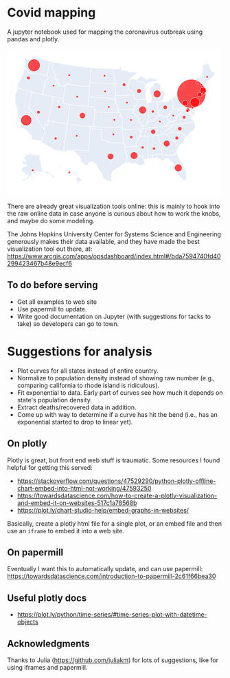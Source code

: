 # Covid mapping
A jupyter notebook used for mapping the coronavirus outbreak using pandas and plotly.

![bubble map](images/bubble_map.png)

There are already great visualization tools online: this is mainly to hook into the raw online data in case anyone is curious about how to work the knobs, and maybe  do some modeling.

The Johns Hopkins University Center for Systems Science and Engineering  generously makes their data available, and they have made the best visualization tool out there, at:
https://www.arcgis.com/apps/opsdashboard/index.html#/bda7594740fd40299423467b48e9ecf6

## To do before serving
- Get all examples to web site
- Use papermill to update.
- Write good documentation on Jupyter (with suggestions for tacks to take) so developers can go to town.

# Suggestions for analysis
- Plot curves for all states instead of entire country.
- Normalize to population density instead of showing raw number (e.g., comparing california to rhode island is ridiculous).
- Fit exponential to data. Early part of curves see how much it depends on state's population density.
- Extract deaths/recovered data in addition.
- Come up with way to determine if a curve has hit the bend (i.e., has an exponential started to drop to linear yet).

## On plotly
Plotly is great, but front end web stuff is traumatic.  Some resources I found helpful for getting this served:
- https://stackoverflow.com/questions/47529290/python-plotly-offline-chart-embed-into-html-not-working/47593250
- https://towardsdatascience.com/how-to-create-a-plotly-visualization-and-embed-it-on-websites-517c1a78568b
- https://plot.ly/chart-studio-help/embed-graphs-in-websites/

Basically, create a plotly html file for a single plot, or an embed file and then use an `iframe` to embed it into a web site.

## On papermill
Eventually I want this to automatically update, and can use papermill:
https://towardsdatascience.com/introduction-to-papermill-2c61f66bea30

## Useful plotly docs
- https://plot.ly/python/time-series/#time-series-plot-with-datetime-objects

## Acknowledgments
Thanks to Julia (https://github.com/juliakm) for lots of suggestions, like for using iframes and papermill.
